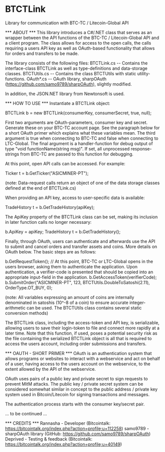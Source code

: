 BTCTLink
========

Library for communication with BTC-TC / Litecoin-Global API

*** ABOUT ***
This library introduces a C#/.NET class that serves as an wrapper between the API functions of the BTC-TC / Litecoin-Global API and a client program. The class allows for access to the open calls, the calls requiring a users API key as well as OAuth-based functionality that allows for orders and transfers to be made.

The library consists of the following files:
BTCTLink.cs -- Contains the interface-class BTCTLink as well as type-definitions and data-storage classes.
BTCTUtils.cs -- Contains the class BTCTUtils with static utility-functions.
OAuth*.cs -- OAuth library, sharpOAuth (https://github.com/samo9789/sharpOAuth), slightly modified.

In addition, the JSON.NET library from Newtonsoft is used.

*** HOW TO USE ***
Instantiate a BTCTLink object:

BTCTLink b = new BTCTLink(consumerKey, consumerSecret, true, null);

First two arguments are OAuth-parameters, consumer key and secret. Generate these on your BTC-TC account page. See the paragraph below for a short OAuth primer which explains what these variables mean. The third argument is true when connecting to BTC-TC and false when connecting to LTC-Global. The final argument is a handler-function for debug output of type "void functionName(string msg)". If set, all unprocessed response-strings from BTC-TC are passed to this function for debugging.

At this point, open API calls can be accessed. For example:

Ticker t = b.GetTicker("ASICMINER-PT");

(note: Data-request calls return an object of one of the data storage classes defined at the end of BTCTLink.cs)

When providing an API key, access to user-specific data is available:

TradeHistory t = b.GetTradeHistory(apiKey);

The ApiKey property of the BTCTLink class can be set, making its inclusion in later function calls no longer necessary:

b.ApiKey = apiKey;
TradeHistory t = b.GetTradeHistory();

Finally, through OAuth, users can authenticate and afterwards use the API to submit and cancel orders and transfer assets and coins. More details on OAuth below. The basic steps are as follows:

b.GetRequestToken();
// At this point, BTC-TC or LTC-Global opens in the users browser, asking them to authenticate the application. Upon authentication, a verifier-code is presented that should be copied into an appropriate input-field in the application.
b.GetAccessToken(verifierCode);
b.SubmitOrder("ASICMINER-PT", 123, BTCTUtils.DoubleToSatoshi(2.11), OrderType.OT_BUY, 0);

(note: All variables expressing an amount of coins are internally denominated in satoshis (10^-8 of a coin) to ensure accurate integer-arithmetic can be used. The BTCTUtils class contains several static conversion methods)

The BTCTLink class, including the access-token and API key, is serializable, allowing users to save their login-token to file and connect more rapidly at a later time. Note that this function, if used, poses a potential security risk as the file containing the serialized BTCTLink object is all that is required to access the users account, including order submissions and transfers.

*** OAUTH - SHORT PRIMER ***
OAuth is an authentication system that allows programs or websites to interact with a webservice and act on behalf of a user, having access to the users account on the webservice, to the extent allowed by the API of the webservice.

OAuth uses pairs of a public key and private secret to sign requests to prevent MitM attacks. The public key / private secret system can be considered somewhat similar in concept to the public address / private key system used in Bitcoin/Litecoin for signing transactions and messages.

The authentication process starts with the consumer key/secret pair. 

... to be continued ...


*** CREDITS ***
Rannasha - Developer (Bitcointalk: https://bitcointalk.org/index.php?action=profile;u=112258)
samo9789 - sharpOAuth library (GitHub: https://github.com/samo9789/sharpOAuth)
Deprived - Testing & feedback (Bitcointalk: https://bitcointalk.org/index.php?action=profile;u=40149)

